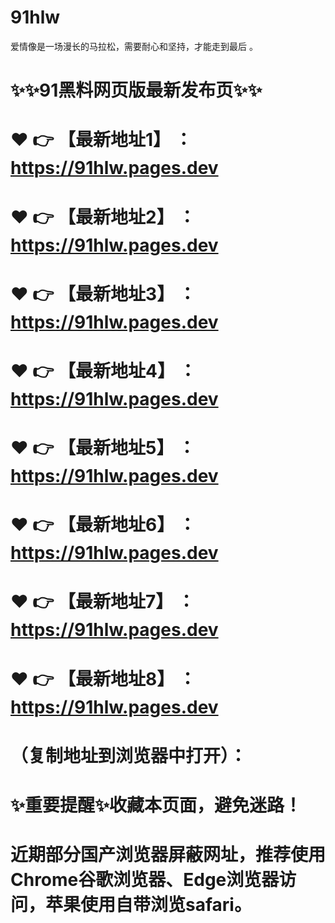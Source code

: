 # 91hlw
爱情像是一场漫长的马拉松，需要耐心和坚持，才能走到最后 。

# ✨✨91黑料网页版最新发布页✨✨
# ❤️ 👉 【最新地址1】 ：https://91hlw.pages.dev
# ❤️ 👉 【最新地址2】 ：https://91hlw.pages.dev
# ❤️ 👉 【最新地址3】 ：https://91hlw.pages.dev
# ❤️ 👉 【最新地址4】 ：https://91hlw.pages.dev
# ❤️ 👉 【最新地址5】 ：https://91hlw.pages.dev
# ❤️ 👉 【最新地址6】 ：https://91hlw.pages.dev
# ❤️ 👉 【最新地址7】 ：https://91hlw.pages.dev
# ❤️ 👉 【最新地址8】 ：https://91hlw.pages.dev
# （复制地址到浏览器中打开）：
# ✨重要提醒✨收藏本页面，避免迷路！
# 近期部分国产浏览器屏蔽网址，推荐使用Chrome谷歌浏览器、Edge浏览器访问，苹果使用自带浏览safari。
